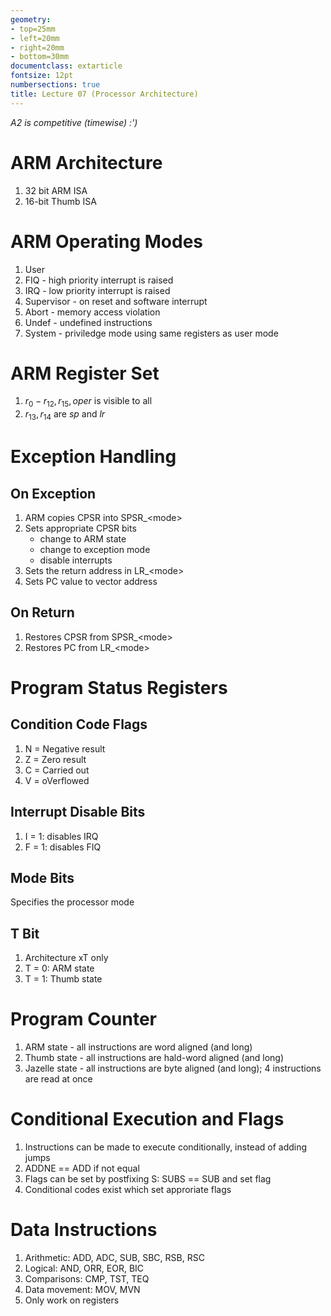 ```yaml
---
geometry:
- top=25mm
- left=20mm
- right=20mm
- bottom=30mm
documentclass: extarticle
fontsize: 12pt
numbersections: true
title: Lecture 07 (Processor Architecture)
--- 
```


*A2 is competitive (timewise) :')*

# ARM Architecture
1. 32 bit ARM ISA
1. 16-bit Thumb ISA

# ARM Operating Modes
1. User
1. FIQ - high priority interrupt is raised
1. IRQ - low priority interrupt is raised
1. Supervisor - on reset and software interrupt
1. Abort - memory access violation
1. Undef - undefined instructions
1. System - priviledge mode using same registers as user mode

# ARM Register Set
1. $r_0 - r_{12}, r_{15}, oper$ is visible to all
1. $r_{13}, r_{14}$ are $sp$ and $lr$

# Exception Handling

## On Exception
1. ARM copies CPSR into SPSR_\<mode\>
1. Sets appropriate CPSR bits
    - change to ARM state
    - change to exception mode
    - disable interrupts
1. Sets the return address in LR_\<mode\>
1. Sets PC value to vector address

## On Return
1. Restores CPSR from SPSR_\<mode\>
1. Restores PC from LR_\<mode\>

# Program Status Registers

## Condition Code Flags
1. N = Negative result
1. Z = Zero result
1. C = Carried out
1. V = oVerflowed

## Interrupt Disable Bits
1. I = 1: disables IRQ
1. F = 1: disables FIQ

## Mode Bits
Specifies the processor mode

## T Bit
1. Architecture xT only
1. T = 0: ARM state
1. T = 1: Thumb state

# Program Counter
1. ARM state - all instructions are word aligned (and long)
1. Thumb state - all instructions are hald-word aligned (and long)
1. Jazelle state - all instructions are byte aligned (and long); 4 instructions are read at once

# Conditional Execution and Flags
1. Instructions can be made to execute conditionally, instead of adding jumps
1. ADDNE == ADD if not equal
1. Flags can be set by postfixing S: SUBS == SUB and set flag
1. Conditional codes exist which set approriate flags

# Data Instructions
1. Arithmetic: ADD, ADC, SUB, SBC, RSB, RSC
1. Logical: AND, ORR, EOR, BIC
1. Comparisons: CMP, TST, TEQ
1. Data movement: MOV, MVN
1. Only work on registers
